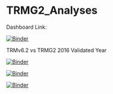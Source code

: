 # TRMG2_Analyses

Dashboard Link: 

[![Binder](https://mybinder.org/badge_logo.svg)](https://mybinder.org/v2/gh/JFord-DCHCMPO/TRMG2_Analyses/head?labpath=Dashboard%2FSample_Dashboard.ipynb)


TRMv6.2 vs TRMG2 2016 Validated Year

[![Binder](https://mybinder.org/badge_logo.svg)](https://mybinder.org/v2/gh/JFord-DCHCMPO/TRMG2_Analyses/HEAD?urlpath=voila%2Frender%2FTRMG2_2016_TRMv6.2_Compare.ipynb)

[![Binder](https://mybinder.org/badge_logo.svg)](https://mybinder.org/v2/gh/JFord-DCHCMPO/TRMG2_Analyses/HEAD?labpath=voila%2Frender%2FTRMG2_2016_TRMv6.2_Compare.ipynb)


[![Binder](https://mybinder.org/badge_logo.svg)](https://mybinder.org/v2/gh/JFord-DCHCMPO/TRMG2_Analyses/main?labpath=voila%2Frender%2FTRMG2_2016_TRMv6.2_Compare.ipynb)
